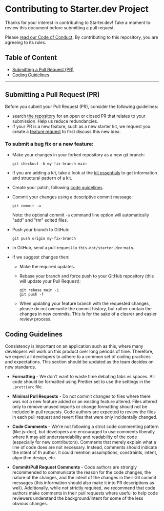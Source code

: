 # Contributing to Starter.dev Project
Thanks for your interest in contributing to Starter.dev! Take a moment to review this document before submitting a pull request.

Please [read our Code of Conduct](CODE_OF_CONDUCT.md). By contributing to this repository, you are agreeing to its rules.

## Table of Content

- [Submitting a Pull Request (PR)](#submitting-a-pull-request-pr)
- [Coding Guidelines](#coding-guidelines)

---

## Submitting a Pull Request (PR)

Before you submit your Pull Request (PR), consider the following guidelines:

- search [the repository](https://github.com/thisdot/starter.dev/pulls) for an open or closed PR that relates to your submission. Help us reduce redundancies.
- If your PR is a new feature, such as a new starter kit, we request you create a [feature request](https://github.com/thisdot/starter.dev/discussions/new?category=ideas) to first discuss this new idea.

### To submit a bug fix or a new feature:
- Make your changes in your forked repository as a new git branch:

  ```shell
  git checkout -b my-fix-branch main
  ```
- If you are adding a kit, take a look at the [kit essentials](https://github.com/thisdot/starter.dev#starter-kit-essentials) to get information and structural pattern of a kit.
- Create your patch, following [code guidelines](#coding-guidelines).
- Commit your changes using a descriptive commit message:

  ```shell
  git commit -a
  ```

  Note: the optional commit `-a` command line option will automatically "add" and "rm" edited files.

- Push your branch to GitHub:

  ```shell
  git push origin my-fix-branch
  ```

- In GitHub, send a pull request to `this-dot/starter.dev:main`.
- If we suggest changes then:

  - Make the required updates.
  - Rebase your branch and force push to your GitHub repository (this will update your Pull Request):

    ```shell
    git rebase main -i
    git push -f
    ```

  - When updating your feature branch with the requested changes, please do not overwrite the commit history, but rather contain the changes in new commits. This is for the sake of a clearer and easier review process.

## Coding Guidelines

Consistency is important on an application such as this, where many developers will work on this product over long periods of time. Therefore, we expect all developers to adhere to a common set of coding practices and expectations. This section should be updated as the team decides on new standards.

- **Formatting** - We don't want to waste time debating tabs vs spaces. All code should be formatted using Prettier set to use the settings in the `.prettierc` file.

- **Minimal Pull Requests** - Do not commit changes to files where there was not a new feature added or an existing feature altered. Files altered only to remove unused imports or change formatting should not be included in pull requests. Code authors are expected to review the files in each pull request and revert files that were only incidentally changed.

- **Code Comments** - We're not following a strict code commenting pattern (like js-doc), but developers are encouraged to use comments liberally where it may aid understandability and readability of the code (especially for new contributors). Comments that merely explain what a line of code does are not necessary. Instead, comments should indicate the intent of th author. It could mention assumptions, constraints, intent, algorithm design, etc.

- **Commit/Pull Request Comments** - Code authors are strongly recommended to communicate the reason for the code changes, the nature of the changes, and the intent of the changes in their Git commit messages (this information should also make it into PR descriptions as well). Additionally, while not strictly required, we recommend that code authors make comments in their pull requests where useful to help code reviewers understand the background/intent for some of the less obvious changes.
